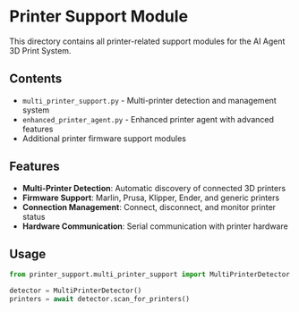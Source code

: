# Printer Support Module

This directory contains all printer-related support modules for the AI Agent 3D Print System.

## Contents

- `multi_printer_support.py` - Multi-printer detection and management system
- `enhanced_printer_agent.py` - Enhanced printer agent with advanced features
- Additional printer firmware support modules

## Features

- **Multi-Printer Detection**: Automatic discovery of connected 3D printers
- **Firmware Support**: Marlin, Prusa, Klipper, Ender, and generic printers
- **Connection Management**: Connect, disconnect, and monitor printer status
- **Hardware Communication**: Serial communication with printer hardware

## Usage

```python
from printer_support.multi_printer_support import MultiPrinterDetector

detector = MultiPrinterDetector()
printers = await detector.scan_for_printers()
```
